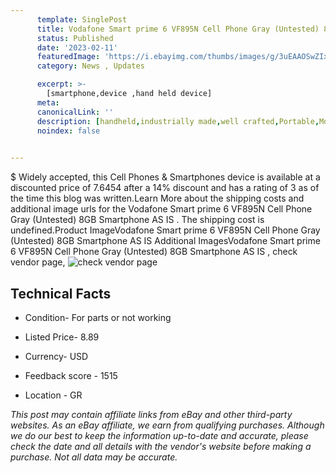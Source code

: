 ```yaml
---
      template: SinglePost
      title: Vodafone Smart prime 6 VF895N Cell Phone Gray (Untested) 8GB Smartphone AS IS 
      status: Published
      date: '2023-02-11'
      featuredImage: 'https://i.ebayimg.com/thumbs/images/g/3uEAAOSwZIxj0jOi/s-l225.jpg'
      category: News , Updates

      excerpt: >-
        [smartphone,device ,hand held device]
      meta:
      canonicalLink: ''
      description: [handheld,industrially made,well crafted,Portable,Mobile,Compact,Convenient,Lightweight,Maneuverable,Man-portable,Miniature,Carriable,Hand-held,Light,Holdable,Transportable,Mobile device,Pocket-sized,On-the-go,Wireless,Cordless,Compact size,Convenient size, smartphone,device ,hand held device]
      noindex: false

        
---
```

$
    Widely accepted, this Cell Phones & Smartphones device is available at a discounted price of 7.6454 after a 14% discount and has a rating of 3 as of the time this blog was written.Learn More about the shipping costs and additional image urls for the Vodafone Smart prime 6 VF895N Cell Phone Gray (Untested) 8GB Smartphone AS IS . The shipping cost is undefined.Product ImageVodafone Smart prime 6 VF895N Cell Phone Gray (Untested) 8GB Smartphone AS IS Additional ImagesVodafone Smart prime 6 VF895N Cell Phone Gray (Untested) 8GB Smartphone AS IS , check vendor page, ![check vendor page](https://origin-galleryplus.ebayimg.com/ws/web/225377726757_2_0_1/225x225.jpg,https://origin-galleryplus.ebayimg.com/ws/web/225377726757_3_0_1/225x225.jpg,https://origin-galleryplus.ebayimg.com/ws/web/225377726757_4_0_1/225x225.jpg,https://origin-galleryplus.ebayimg.com/ws/web/225377726757_5_0_1/225x225.jpg,https://origin-galleryplus.ebayimg.com/ws/web/225377726757_6_0_1/225x225.jpg,https://origin-galleryplus.ebayimg.com/ws/web/225377726757_7_0_1/225x225.jpg,https://origin-galleryplus.ebayimg.com/ws/web/225377726757_8_0_1/225x225.jpg,https://origin-galleryplus.ebayimg.com/ws/web/225377726757_9_0_1/225x225.jpg,https://origin-galleryplus.ebayimg.com/ws/web/225377726757_10_0_1/225x225.jpg,https://origin-galleryplus.ebayimg.com/ws/web/225377726757_11_0_1/225x225.jpg,https://origin-galleryplus.ebayimg.com/ws/web/225377726757_12_0_1/225x225.jpg)
    
    

 ## Technical Facts 



     
      

 - Condition- For parts or not working 


      

 - Listed Price- 8.89 


      

 - Currency- USD 


      

 - Feedback score - 1515 


      

 - Location - GR 


      
      

 *_This post may contain affiliate links from eBay and other third-party websites. As an eBay affiliate, we earn from qualifying purchases. Although we do our best to keep the information up-to-date and accurate, please check the date and all details with the vendor's website before making a purchase. Not all data may be accurate._*



    
    
    
    
    